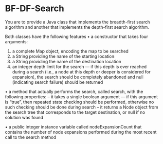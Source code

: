 # BF-DF-Search

You are to provide a Java class that implements the breadth-first search algorithm and another that implements the depth-first search algorithm. 

Both classes have the following features
• a constructor that takes four arguments:
  1. a complete Map object, encoding the map to be searched
  2. a String providing the name of the starting location
  3. a String providing the name of the destination location
  4. an integer depth limit for the search — if this depth is ever reached during a search (i.e., a node at this depth or deeper is considered for expansion), the search should be
completely abandoned and null (indicating search failure) should be returned

• a method that actually performs the search, called search, with the following properties:
  – it takes a single boolean argument — if this argument is “true”, then repeated state
checking should be performed, otherwise no such checking should be done during
search
  – it returns a Node object from the search tree that corresponds to the target destination,
or null if no solution was found

• a public integer instance variable called nodeExpansionCount that contains the number
of node expansions performed during the most recent call to the search method

